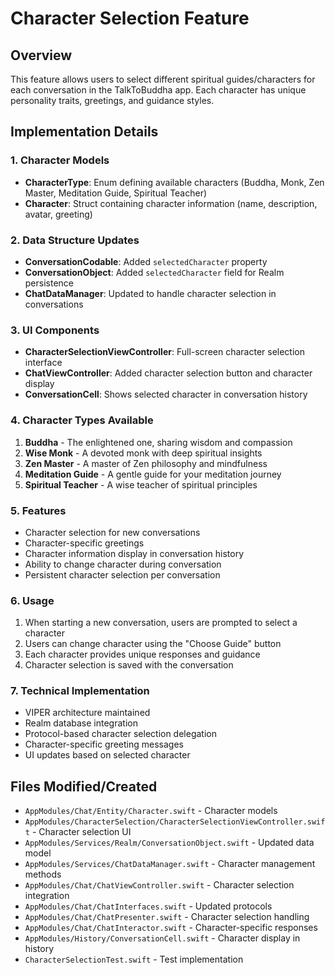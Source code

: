 # Character Selection Feature

## Overview
This feature allows users to select different spiritual guides/characters for each conversation in the TalkToBuddha app. Each character has unique personality traits, greetings, and guidance styles.

## Implementation Details

### 1. Character Models
- **CharacterType**: Enum defining available characters (Buddha, Monk, Zen Master, Meditation Guide, Spiritual Teacher)
- **Character**: Struct containing character information (name, description, avatar, greeting)

### 2. Data Structure Updates
- **ConversationCodable**: Added `selectedCharacter` property
- **ConversationObject**: Added `selectedCharacter` field for Realm persistence
- **ChatDataManager**: Updated to handle character selection in conversations

### 3. UI Components
- **CharacterSelectionViewController**: Full-screen character selection interface
- **ChatViewController**: Added character selection button and character display
- **ConversationCell**: Shows selected character in conversation history

### 4. Character Types Available
1. **Buddha** - The enlightened one, sharing wisdom and compassion
2. **Wise Monk** - A devoted monk with deep spiritual insights
3. **Zen Master** - A master of Zen philosophy and mindfulness
4. **Meditation Guide** - A gentle guide for your meditation journey
5. **Spiritual Teacher** - A wise teacher of spiritual principles

### 5. Features
- Character selection for new conversations
- Character-specific greetings
- Character information display in conversation history
- Ability to change character during conversation
- Persistent character selection per conversation

### 6. Usage
1. When starting a new conversation, users are prompted to select a character
2. Users can change character using the "Choose Guide" button
3. Each character provides unique responses and guidance
4. Character selection is saved with the conversation

### 7. Technical Implementation
- VIPER architecture maintained
- Realm database integration
- Protocol-based character selection delegation
- Character-specific greeting messages
- UI updates based on selected character

## Files Modified/Created
- `AppModules/Chat/Entity/Character.swift` - Character models
- `AppModules/CharacterSelection/CharacterSelectionViewController.swift` - Character selection UI
- `AppModules/Services/Realm/ConversationObject.swift` - Updated data model
- `AppModules/Services/ChatDataManager.swift` - Character management methods
- `AppModules/Chat/ChatViewController.swift` - Character selection integration
- `AppModules/Chat/ChatInterfaces.swift` - Updated protocols
- `AppModules/Chat/ChatPresenter.swift` - Character selection handling
- `AppModules/Chat/ChatInteractor.swift` - Character-specific responses
- `AppModules/History/ConversationCell.swift` - Character display in history
- `CharacterSelectionTest.swift` - Test implementation
